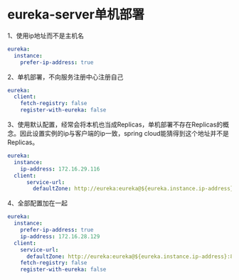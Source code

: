 # eureka-server单机部署

1、使用ip地址而不是主机名

```yaml
eureka:
  instance:
    prefer-ip-address: true
```

2、单机部署，不向服务注册中心注册自己

```yaml
eureka:
  client:
    fetch-registry: false
    register-with-eureka: false
```

3、使用默认配置，经常会将本机也当成Replicas，单机部署不存在Replicas的概念。因此设置实例的ip与客户端的ip一致，spring cloud能猜得到这个地址并不是Replicas。

```yaml
eureka:
  instance:
    ip-address: 172.16.29.116
  client:
      service-url:
        defaultZone: http://eureka:eureka@${eureka.instance.ip-address}:8761/eureka/
```

4、全部配置加在一起

```yaml
eureka:
  instance:
    prefer-ip-address: true
    ip-address: 172.16.28.129
  client:
    service-url:
      defaultZone: http://eureka:eureka@${eureka.instance.ip-address}:8761/eureka/
    fetch-registry: false
    register-with-eureka: false
```